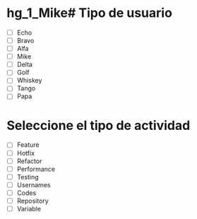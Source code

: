 # hg_1_Mike# Tipo de usuario
- [ ] Echo
- [ ] Bravo
- [ ] Alfa
- [ ] Mike
- [ ] Delta
- [ ] Golf
- [ ] Whiskey
- [ ] Tango
- [ ] Papa

# Seleccione el tipo de actividad
- [ ] Feature
- [ ] Hotfix
- [ ] Refactor
- [ ] Performance
- [ ] Testing
- [ ] Usernames
- [ ] Codes
- [ ] Repository
- [ ] Variable
